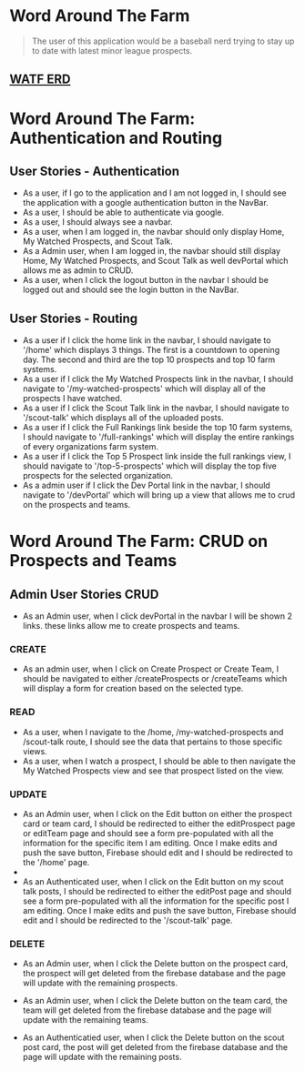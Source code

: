 # Word Around The Farm

> The user of this application would be a baseball nerd trying to stay up to date with latest minor league prospects.

## [WATF ERD](https://dbdiagram.io/d/61a3dd308c901501c0d623a5)

# Word Around The Farm: Authentication and Routing

## User Stories - Authentication

* As a user, if I go to the application and I am not logged in, I should see the application with a google authentication button in the NavBar.
* As a user, I should be able to authenticate via google.
* As a user, I should always see a navbar.
* As a user, when I am logged in, the navbar should only display Home, My Watched Prospects, and Scout Talk.
* As a Admin user, when I am logged in, the navbar should still display Home, My Watched Prospects, and Scout Talk as well devPortal which allows me as admin to CRUD.
* As a user, when I click the logout button in the navbar I should be logged out and should see the login button in the NavBar.

## User Stories - Routing
* As a user if I click the home link in the navbar, I should navigate to '/home' which displays 3 things. The first is a countdown to opening day. The second and third are the top 10 prospects and top 10 farm systems.
* As a user if I click the My Watched Prospects link in the navbar, I should navigate to '/my-watched-prospects'  which will display all of the prospects I have watched.
* As a user if I click the Scout Talk link in the navbar, I should navigate to '/scout-talk'  which displays all of the uploaded posts.
* As a user if I click the Full Rankings link beside the top 10 farm systems, I should navigate to '/full-rankings'  which will display the entire rankings of every organizations farm system.
* As a user if I click the Top 5 Prospect link inside the full rankings view, I should navigate to '/top-5-prospects'  which will display the top five prospects for the selected organization.
* As a admin user if I click the Dev Portal link in the navbar, I should navigate to '/devPortal' which will bring up a view that allows me to crud on the prospects and teams.


# Word Around The Farm: CRUD on Prospects and Teams

## Admin User Stories CRUD
* As an Admin user, when I click devPortal in the navbar I will be shown 2 links. these links allow me to create prospects and teams.

### CREATE
* As an admin user, when I click on Create Prospect or Create Team, I should be navigated to either /createProspects or /createTeams which will display a form for creation based on the selected type.

### READ
* As a user, when I navigate to the /home, /my-watched-prospects and /scout-talk route, I should see the data that pertains to those specific views.
* As a user, when I watch a prospect, I should be able to then navigate the My Watched Prospects view and see that prospect listed on the view.

### UPDATE
* As an Admin user, when I click on the Edit button on either the prospect card or team card, I should be redirected to either the editProspect page or editTeam page and should see a form pre-populated with all the information for the specific item I am editing.  Once I make edits and push the save button, Firebase should edit and I should be redirected to the '/home' page.
* 
* As an Authenticated user, when I click on the Edit button on my scout talk posts, I should be redirected to either the editPost page and should see a form pre-populated with all the information for the specific post I am editing.  Once I make edits and push the save button, Firebase should edit and I should be redirected to the '/scout-talk' page.

### DELETE
* As an Admin user, when I click the Delete button on the prospect card, the prospect will get deleted from the firebase database and the page will update with the remaining prospects.

* As an Admin user, when I click the Delete button on the team card, the team will get deleted from the firebase database and the page will update with the remaining teams.

* As an Authenticatied user, when I click the Delete button on the scout post card, the post will get deleted from the firebase database and the page will update with the remaining posts.
